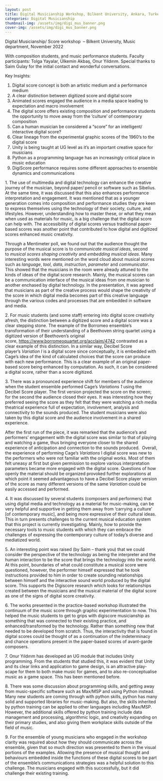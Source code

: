 ```yaml
---
layout: post
title: Digital Musicianship Workshop, Bilkent University, Ankara, Turkey
categories: Digital Musicianship
thumbnail-img: /assets/img/digi_mus_banner.png
cover-img: /assets/img/digi_mus_banner.png
---
```

<p>Digital Musicianship/ Score workshop &nbsp;– Bilkent University, Music department, November 2022</p>



<p>With composition students, and music performance students. Faculty participants: Tolga Yayalar, Ülkemin Akbaş, Onur Yıldırım. Special thanks to Saim Gulay for the initial contact and wonderful conversations.</p>



<p>Key Insights:</p>



<ol type="1">
<li>Digital score concept is both an artistic medium and a performance medium</li>



<li>A clear distinction between digitized score and digital score</li>



<li>Animated scores engaged the audience in a media space leading to expectation and macro involvement</li>



<li>The digital score offers existing composition and performance students the opportunity to move away from the &#8216;culture&#8217; of contemporary composition</li>



<li>Can a human musician be considered a &#8220;score&#8221; for an intelligent/ interactive digital score? </li>



<li>Clear lineage from the experimental graphic scores of the 1960&#8217;s to the digital score</li>



<li>Unity is being taught at UG level as it&#8217;s an important creative space for musicians</li>



<li>Python as a programming language has an increasingly critical place in music education</li>



<li>DigiScore performance requires some different approaches to ensemble dynamics and communications</li>
</ol>



<p class="has-text-align-left">1. The use of multimedia and digital technology can enhance the creative journey of the musician, beyond paper/ pencil or software such as Sibelius. At the same time, it was discussed that this also enhances performance interpretation and engagement. It was mentioned that as a younger generation comes into composition and performance studies they are keen to express themselves using the technology of their society, culture, and lifestyles. However, understanding how to master these, or what they mean when used as materials for music, is a big challenge that the digital score can help with. The accessibility of digital scores versus traditional paper-based scores was another point that contributed to how digital and digitized scores enhanced music creativity. </p>



<p class="has-text-align-left">Through a Mentimeter poll, we found out that the audience thought the purpose of the musical score is to <em>communicate musical ideas</em>, second to <em>musical scores shaping creativity</em> and <em>embedding musical ideas</em>. Many interesting words were mentioned on the word cloud about musical scores such as <em>language</em>, <em>tool</em>, <em>data</em>, <em>instruction</em>, <em>parameter</em> and <em>communicator</em>. This showed that the musicians in the room were already attuned to the kinds of ideas of the digital score research. Mainly, the musical scores can be a communication interface of the musical ideas from one musician to another enchased by digital technology. In the presentation, it was agreed that musicians as part of the creative process would shape the creativity of the score in which digital media becomes part of this creative language through the various codes and processes that are embedded in software and media.</p>



<p class="has-text-align-left">2. For music students (and some staff) entering into digital score creativity afresh, the distinction between a digitized score and a digital score was a clear stepping stone. The example of the Borromeo ensemble’s transformation of their understanding of a Beethoven string quartet using a digitized version of Beethoven’s original score,&nbsp;<a href="https://www.borromeoquartet.org/acclaim/4742" target="_blank" rel="noreferrer noopener">https://www.borromeoquartet.org/acclaim/4742</a>&nbsp;contrasted as a clear example of this distinction. In a similar way, Decibel Score player’s&nbsp;<em>Variation I</em>&nbsp;is a digital score since conceptually, it is embedded with Cage’s idea of the kind of calculated choices that the score can produce with each new performance. This is a clear example of an original paper-based score being enhanced by computation. As such, it can be considered a digital score, rather than a score digitized.</p>



<p class="has-text-align-left">3. There was a pronounced experience shift for members of the audience when the student ensemble performed Cage’s&nbsp;<em>Variations 1</em>&nbsp;using the Decibel Score player. The first version projected the score on the screen; for the second the audience closed their eyes. It was interesting how they preferred seeing the score as they felt that they were watching a rich media theatrical experience full of expectation, involvement, analysis and connectivity to the sounds produced. The student musicians were also taken by this digital score and the audience involvement in a shared experience.</p>



<p class="has-text-align-left">After the first run of the piece, it was remarked that the audience&#8217;s and performers&#8217; engagement with the digital score was similar to that of playing and watching a game, thus bringing everyone closer to the shared experience of anticipation and connection to the sounds produced.  Overall, the experience of performing Cage’s <em>Variations</em> I digital score was new to the performers who were not familiar with the original works. Most of them felt uneasy at first but given permission to explore various interpretation parameters became more engaged with the digital score. Questions of how openly the material should be organized provoked further explorations at which point it seemed advantageous to have a Decibel Score player version of the score as many different versions of the same <em>Variation</em> could be easily accessed and performed. </p>



<p class="has-text-align-left">4. It was discussed by several students (composers and performers) that using digital media and technology as a material for music-making, can be very helpful and supportive in getting them away from ‘carrying a culture’ [of contemporary music], and being more expressive of their cultural ideas. This in turn presents challenges to the current musical education system that this project is currently investigating. Mainly, how to provide the necessary tools to music students with which they can embrace the challenges of expressing the contemporary culture of today’s diverse and mediatized world.</p>



<p class="has-text-align-left">5. An interesting point was raised (by Saim – thank you) that we could consider the perspective of the technology as being the interpreter and the human interaction to be the score that brings the technology into the world. At this point, boundaries of what could constitute a musical score were questioned, however, the performer himself expressed that he took instructions provided to him in order to create sounding relationships between himself and the interactive sound world produced by the digital score. This supports the Digiscore research which looks for relationships created between the musicians and the musical material of the digital score as one of the signs of digital score creativity.</p>



<p class="has-text-align-left">6. The works presented in the practice-based workshop illustrated the continuum of the music score through graphic experimentation to now. This helped the music students to get to grips with digiscore musicianship as something that was connected to their existing practice, and enhanced/transformed by the technology. Rather than something new that needed to be developed from scratch. Thus, the interactivity that is found in digital scores could be thought of as a continuation of the indeterminacy and chance operations present in the paper-based scores of avant-garde composers.&nbsp;</p>



<p class="has-text-align-left">7. Onur Yıldırım has developed an UG module that includes Unity programming. From the students that studied this, it was evident that Unity and its clear links and application to game design, is an attractive play-scape for them to both make music for games, and to also re-conceptualise music as a game space. This has been mentioned before.</p>



<p class="has-text-align-left">8. There was some discussion about programming skills, and getting away from music-specific software such as Max/MSP and using Python instead. Many new students are coming through with python skills, python has many solid and supported libraries for music-making. But also, the skills inherited by python training can be applied to other languages including Max/MSP. However, the additional skills offered by python training include data management and processing, algorithmic logic, and creativity expanding on their primary studies, and also giving them workplace skills outside of the field of music.</p>



<p class="has-text-align-left">9. For the ensemble of young musicians who engaged in the workshop clarity was required about how they should communicate across the ensemble, given that so much direction was presented to them in the visual portions of the examples. Allowing the presence of musical thought and behaviours embedded inside the functions of these digital scores to be part of the ensemble&#8217;s communications strategies was a helpful solution to this challenge. The musicians engaged with this successfully, but it did challenge their existing training.</p>
